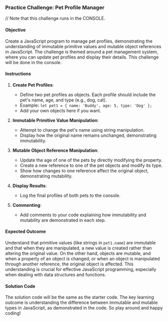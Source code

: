 ### Practice Challenge: Pet Profile Manager
// Note that this challenge runs in the CONSOLE. 

#### Objective
Create a JavaScript program to manage pet profiles, demonstrating the understanding of immutable primitive values and mutable object references in JavaScript. The challenge is themed around a pet management system, where you can update pet profiles and display their details. This challenge will be done in the console.

#### Instructions
1. **Create Pet Profiles**:
   - Define two pet profiles as objects. Each profile should include the pet's name, age, and type (e.g., dog, cat).
   - Example: `let pet1 = { name: 'Buddy', age: 5, type: 'Dog' };`
   - Add your own objects here if you want.

2. **Immutable Primitive Value Manipulation**:
   - Attempt to change the pet's name using string manipulation.
   - Display how the original name remains unchanged, demonstrating immutability.

3. **Mutable Object Reference Manipulation**:
   - Update the age of one of the pets by directly modifying the property.
   - Create a new reference to one of the pet objects and modify its type.
   - Show how changes to one reference affect the original object, demonstrating mutability.

4. **Display Results**:
   - Log the final profiles of both pets to the console.

5. **Commenting**:
   - Add comments to your code explaining how immutability and mutability are demonstrated in each step.

#### Expected Outcome
Understand that primitive values (like strings in `pet1.name`) are immutable and that when they are manipulated, a new value is created rather than altering the original value. On the other hand, objects are mutable, and when a property of an object is changed, or when an object is manipulated through another reference, the original object is affected. This understanding is crucial for effective JavaScript programming, especially when dealing with data structures and functions.

#### Solution Code
The solution code will be the same as the starter code. The key learning outcome is understanding the difference between immutable and mutable types in JavaScript, as demonstrated in the code. So play around and happy coding!

